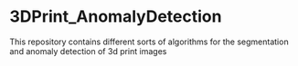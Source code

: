 # 3DPrint_AnomalyDetection
This repository contains different sorts of algorithms for the segmentation and anomaly detection of 3d print images
